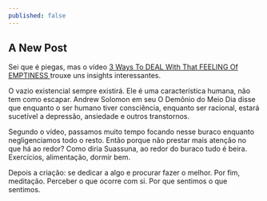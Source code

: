 ```yaml
---
published: false
---
```

## A New Post

Sei que é piegas, mas o vídeo [3 Ways To DEAL With That FEELING Of EMPTINESS
](https://www.youtube.com/watch?v=3ZQn_xPShC0&index=2&list=WL) trouxe uns insights interessantes.

O vazio existencial sempre existirá. Ele é uma característica humana, não tem como escapar. Andrew Solomon em seu O Demônio do Meio Dia disse que enquanto o ser humano tiver consciência, enquanto ser racional, estará sucetível a depressão, ansiedade e outros transtornos.

Segundo o vídeo, passamos muito tempo focando nesse buraco enquanto negligenciamos todo o resto. Então porque não prestar mais atenção no que há ao redor? Como diria Suassuna, ao redor do buraco tudo é beira. Exercícios, alimentação, dormir bem. 

Depois a criação: se dedicar a algo e procurar fazer o melhor.
Por fim, meditação. Perceber o que ocorre com si. Por que sentimos o que sentimos.